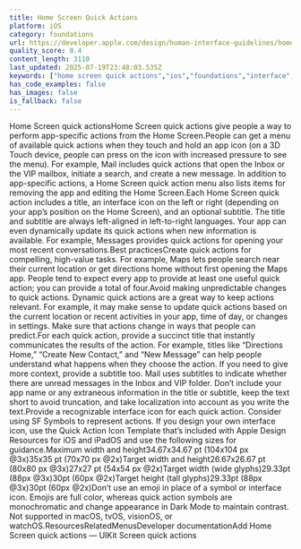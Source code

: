 ```yaml
---
title: Home Screen Quick Actions
platform: iOS
category: foundations
url: https://developer.apple.com/design/human-interface-guidelines/home-screen-quick-actions
quality_score: 0.4
content_length: 3110
last_updated: 2025-07-19T23:48:03.535Z
keywords: ["home screen quick actions","ios","foundations","interface","design","color"]
has_code_examples: false
has_images: false
is_fallback: false
---
```


Home Screen quick actionsHome Screen quick actions give people a way to perform app-specific actions from the Home Screen.People can get a menu of available quick actions when they touch and hold an app icon (on a 3D Touch device, people can press on the icon with increased pressure to see the menu). For example, Mail includes quick actions that open the Inbox or the VIP mailbox, initiate a search, and create a new message. In addition to app-specific actions, a Home Screen quick action menu also lists items for removing the app and editing the Home Screen.Each Home Screen quick action includes a title, an interface icon on the left or right (depending on your app’s position on the Home Screen), and an optional subtitle. The title and subtitle are always left-aligned in left-to-right languages. Your app can even dynamically update its quick actions when new information is available. For example, Messages provides quick actions for opening your most recent conversations.Best practicesCreate quick actions for compelling, high-value tasks. For example, Maps lets people search near their current location or get directions home without first opening the Maps app. People tend to expect every app to provide at least one useful quick action; you can provide a total of four.Avoid making unpredictable changes to quick actions. Dynamic quick actions are a great way to keep actions relevant. For example, it may make sense to update quick actions based on the current location or recent activities in your app, time of day, or changes in settings. Make sure that actions change in ways that people can predict.For each quick action, provide a succinct title that instantly communicates the results of the action. For example, titles like “Directions Home,” “Create New Contact,” and “New Message” can help people understand what happens when they choose the action. If you need to give more context, provide a subtitle too. Mail uses subtitles to indicate whether there are unread messages in the Inbox and VIP folder. Don’t include your app name or any extraneous information in the title or subtitle, keep the text short to avoid truncation, and take localization into account as you write the text.Provide a recognizable interface icon for each quick action. Consider using SF Symbols to represent actions. If you design your own interface icon, use the Quick Action Icon Template that’s included with Apple Design Resources for iOS and iPadOS and use the following sizes for guidance.Maximum width and height34.67x34.67 pt (104x104 px @3x)35x35 pt (70x70 px @2x)Target width and height26.67x26.67 pt (80x80 px @3x)27x27 pt (54x54 px @2x)Target width (wide glyphs)29.33pt (88px @3x)30pt (60px @2x)Target height (tall glyphs)29.33pt (88px @3x)30pt (60px @2x)Don’t use an emoji in place of a symbol or interface icon. Emojis are full color, whereas quick action symbols are monochromatic and change appearance in Dark Mode to maintain contrast. Not supported in macOS, tvOS, visionOS, or watchOS.ResourcesRelatedMenusDeveloper documentationAdd Home Screen quick actions — UIKit Screen quick actions